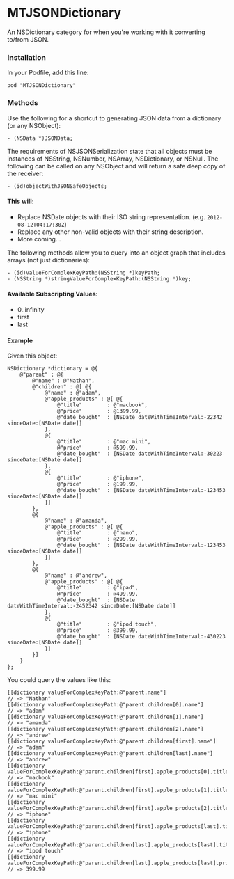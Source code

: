 MTJSONDictionary
================

An NSDictionary category for when you're working with it converting to/from JSON.

### Installation

In your Podfile, add this line:

    pod "MTJSONDictionary"
  
### Methods

Use the following for a shortcut to generating JSON data from a dictionary (or any NSObject):

	- (NSData *)JSONData;

The requirements of NSJSONSerialization state that all objects must be instances of NSString, NSNumber, NSArray, NSDictionary, or NSNull.
The following can be called on any NSObject and will return a safe deep copy of the receiver:

	- (id)objectWithJSONSafeObjects;
 
#### This will:
* Replace NSDate objects with their ISO string representation. (e.g. `2012-08-12T04:17:30Z`)
* Replace any other non-valid objects with their string description.
* More coming...

The following methods allow you to query into an object graph that includes arrays (not just dictionaries):

	- (id)valueForComplexKeyPath:(NSString *)keyPath;
	- (NSString *)stringValueForComplexKeyPath:(NSString *)key;
 
#### Available Subscripting Values:
* 0..infinity
* first
* last

#### Example

Given this object:

	NSDictionary *dictionary = @{
		@"parent" : @{
			@"name" : @"Nathan",
			@"children" : @[ @{
				@"name" : @"adam",
				@"apple_products" : @[ @{
					@"title"		: @"macbook",
					@"price"		: @1399.99,
					@"date_bought"	: [NSDate dateWithTimeInterval:-22342 sinceDate:[NSDate date]]
				},
				@{
					@"title"		: @"mac mini",
					@"price"		: @599.99,
					@"date_bought"	: [NSDate dateWithTimeInterval:-30223 sinceDate:[NSDate date]]
				},
				@{
					@"title"		: @"iphone",
					@"price"		: @199.99,
					@"date_bought"	: [NSDate dateWithTimeInterval:-123453 sinceDate:[NSDate date]]
				}]
			},
			@{
				@"name" : @"amanda",
				@"apple_products" : @[ @{
					@"title"		: @"nano",
					@"price"		: @299.99,
					@"date_bought"	: [NSDate dateWithTimeInterval:-123453 sinceDate:[NSDate date]]
				}]
			},
			@{
				@"name" : @"andrew",
				@"apple_products" : @[ @{
					@"title"		: @"ipad",
					@"price"		: @499.99,
					@"date_bought"	: [NSDate dateWithTimeInterval:-2452342 sinceDate:[NSDate date]]
				},
				@{
					@"title"		: @"ipod touch",
					@"price"		: @399.99,
					@"date_bought"	: [NSDate dateWithTimeInterval:-430223 sinceDate:[NSDate date]]
				}]
			}]
		}
	};

You could query the values like this:

	[[dictionary valueForComplexKeyPath:@"parent.name"]											// => "Nathan"
	[[dictionary valueForComplexKeyPath:@"parent.children[0].name"]								// => "adam"
	[[dictionary valueForComplexKeyPath:@"parent.children[1].name"]								// => "amanda"
	[[dictionary valueForComplexKeyPath:@"parent.children[2].name"]								// => "andrew"
	[[dictionary valueForComplexKeyPath:@"parent.children[first].name"]							// => "adam"
	[[dictionary valueForComplexKeyPath:@"parent.children[last].name"]							// => "andrew"
	[[dictionary valueForComplexKeyPath:@"parent.children[first].apple_products[0].title"]		// => "macbook"
	[[dictionary valueForComplexKeyPath:@"parent.children[first].apple_products[1].title"]		// => "mac mini"
	[[dictionary valueForComplexKeyPath:@"parent.children[first].apple_products[2].title"]		// => "iphone"
	[[dictionary valueForComplexKeyPath:@"parent.children[first].apple_products[last].title"] 	// => "iphone"
	[[dictionary valueForComplexKeyPath:@"parent.children[last].apple_products[last].title"]	// => "ipod touch"
	[[dictionary valueForComplexKeyPath:@"parent.children[last].apple_products[last].price"]	// => 399.99


